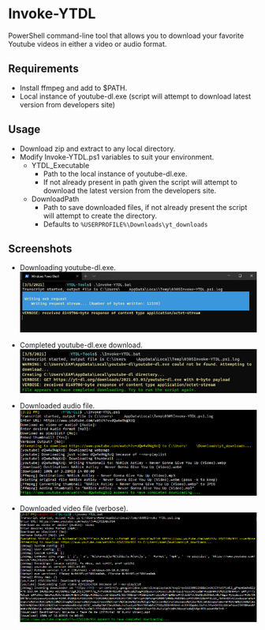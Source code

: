 # Invoke-YTDL
PowerShell command-line tool that allows you to download your favorite Youtube videos in either a video or audio format.

## Requirements
- Install ffmpeg and add to $PATH.
- Local instance of youtube-dl.exe (script will attempt to download latest version from developers site)

## Usage
* Download zip and extract to any local directory.
* Modify Invoke-YTDL.ps1 variables to suit your environment.
	* YTDL_Executable
		* Path to the local instance of youtube-dl.exe.
		* If not already present in path given the script will attempt to download the latest version from the developers site.
	* DownloadPath
		* Path to save downloaded files, if not already present the script will attempt to create the directory.
		* Defaults to `%USERPROFILE%\Downloads\yt_downloads`

## Screenshots
* Downloading youtube-dl.exe.
![Downloading youtube-dl.exe](https://github.com/BusyBread/YTDL-CLI/blob/main/images/downloading_youtube-dl.png)

* Completed youtube-dl.exe download.
![Completed youtube-dl.exe download](https://github.com/BusyBread/YTDL-CLI/blob/main/images/completed_downloading_youtube-dl.png)

* Downloaded audio file.
![Downloaded audio file](https://github.com/BusyBread/YTDL-CLI/blob/main/images/download_audio_file.png)

* Downloaded video file (verbose).
![Downloaded video file (verbose)](https://github.com/BusyBread/YTDL-CLI/blob/main/images/download_video_file_verbose.png)
